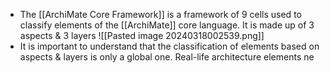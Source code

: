 - The [[ArchiMate Core Framework]] is a framework of 9 cells used to classify elements of the [[ArchiMate]] core language. It is made up of 3 aspects & 3 layers
	![[Pasted image 20240318002539.png]]
- It is important to understand that the classification of elements based on aspects & layers is only a global one. Real-life architecture elements ne